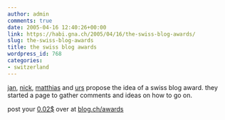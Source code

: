 ```yaml
---
author: admin
comments: true
date: 2005-04-16 12:40:26+00:00
link: https://habi.gna.ch/2005/04/16/the-swiss-blog-awards/
slug: the-swiss-blog-awards
title: the swiss blog awards
wordpress_id: 768
categories:
- switzerland
---
```



[jan](https://pieceoplastic.com/), [nick](http://bernergazette.ch/), [matthias](http://www.gutfeldt.ch/matthias/blog/index.php) and [urs](http://www.circle.ch/blog/) propose the idea of a swiss blog award. they started a page to gather comments and ideas on how to go on.
  
post your [0.02$](http://blog.ch/blog/index.php/archives/2005/04/15/swiss-blog-awards/#comments) over at [blog.ch/awards](http://blog.ch/award/)

